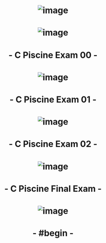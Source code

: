 # <p align="center"> ![image](https://github.com/ChrstphrChevalier/42Pool/assets/146819291/55cab384-60bf-4ca3-99f9-e5bc583b7cc0) </p>

# <p align="center"> ![image](https://github.com/ChrstphrChevalier/42Lausanne/assets/146819291/0c37f116-6829-4b34-8f98-42f265bf61aa) </p>

# <p align="center"> - C Piscine Exam 00 - </p>

# <p align="center"> ![image](https://github.com/ChrstphrChevalier/42Lausanne/assets/146819291/1e9775d9-b92b-4eaf-941c-a6b4659267d7) </p>

# <p align="center"> - C Piscine Exam 01 - </p>

# <p align="center"> ![image](https://github.com/ChrstphrChevalier/42Lausanne/assets/146819291/dfe41a09-bf81-4927-b4d7-e6fddfb3f1fc) </p>

# <p align="center"> - C Piscine Exam 02 - </p>

# <p align="center"> ![image](https://github.com/ChrstphrChevalier/42Lausanne/assets/146819291/1cb374a7-99ab-4267-958b-5e4ecef78eb4) </p>

# <p align="center"> - C Piscine Final Exam - </p>

# <p align="center"> ![image](https://github.com/ChrstphrChevalier/42Lausanne/assets/146819291/66759d4a-4c93-4ece-9c41-9e0cec1478ae) </p>

# <p align="center"> - #begin - </p>
